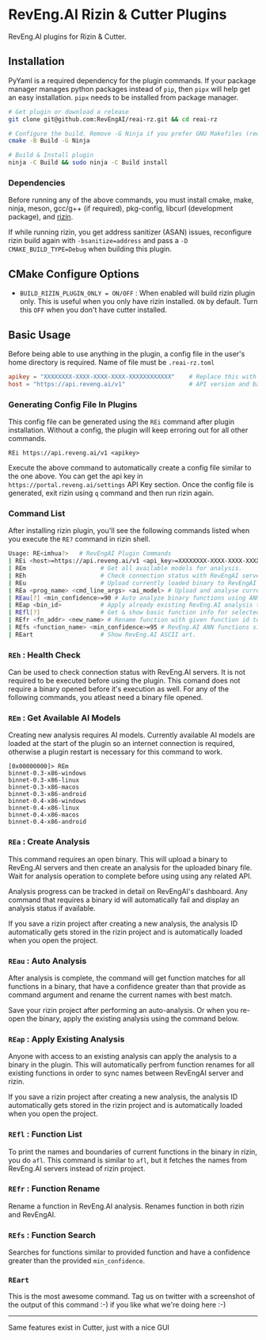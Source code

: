 # RevEng.AI Rizin & Cutter Plugins

RevEng.AI plugins for Rizin & Cutter.

## Installation

PyYaml is a required dependency for the plugin commands. If your package manager manages
python packages instead of `pip`, then `pipx` will help get an easy installation.
`pipx` needs to be installed from package manager.

```sh
# Get plugin or download a release
git clone git@github.com:RevEngAI/reai-rz.git && cd reai-rz

# Configure the build. Remove -G Ninja if you prefer GNU Makefiles (requires make)
cmake -B Build -G Ninja

# Build & Install plugin
ninja -C Build && sudo ninja -C Build install
```

### Dependencies

Before running any of the above commands, you must install cmake, make, ninja, meson, gcc/g++ (if required), pkg-config, libcurl (development package), and [rizin](https://github.com/rizinorg/rizin?tab=readme-ov-file#how-to-build).

If while running rizin, you get address sanitizer (ASAN) issues, reconfigure rizin build again with `-bsanitize=address` and pass a `-D CMAKE_BUILD_TYPE=Debug` when building this plugin.

## CMake Configure Options

- `BUILD_RIZIN_PLUGIN_ONLY = ON/OFF` : When enabled will build rizin plugin only. This is useful when you only have rizin installed. `ON` by default. Turn this `OFF` when you don't have cutter installed.

## Basic Usage

Before being able to use anything in the plugin, a config file in the user's home
directory is required. Name of file must be `.reai-rz.toml`

```toml
apikey = "XXXXXXXX-XXXX-XXXX-XXXX-XXXXXXXXXXXX"    # Replace this with your own API key
host = "https://api.reveng.ai/v1"                  # API version and base endpoint
```

### Generating Config File In Plugins

This config file can be generated using the `REi` command after plugin installation.
Without a config, the plugin will keep erroring out for all other commands.

`REi https://api.reveng.ai/v1 <apikey>`

Execute the above command to automatically create a config file similar to the one above.
You can get the api key in `https://portal.reveng.ai/settings` API Key section. Once
the config file is generated, exit rizin using `q` command and then run rizin again.

### Command List

After installing rizin plugin, you'll see the following commands listed when you execute the
`RE?` command in rizin shell.

```sh
Usage: RE<imhua?>   # RevEngAI Plugin Commands
| REi <host>=https://api.reveng.ai/v1 <api_key>=XXXXXXXX-XXXX-XXXX-XXXX-XXXXXXXXXXXX # Initialize plugin config.
| REm                     # Get all available models for analysis.
| REh                     # Check connection status with RevEngAI servers.
| REu                     # Upload currently loaded binary to RevEngAI servers.
| REa <prog_name> <cmd_line_args> <ai_model> # Upload and analyse currently loaded binary
| REau[?] <min_confidence>=90 # Auto analyze binary functions using ANN and perform batch rename.
| REap <bin_id>           # Apply already existing RevEng.AI analysis to this binary.
| REfl[?]                 # Get & show basic function info for selected binary.
| REfr <fn_addr> <new_name> # Rename function with given function id to given name.
| REfs <function_name> <min_confidence>=95 # RevEng.AI ANN functions similarity search.
| REart                   # Show RevEng.AI ASCII art.
```

### `REh` : Health Check

Can be used to check connection status with RevEng.AI servers. It is not required to be executed
before using the plugin. This comand does not require a binary opened before it's execution as well.
For any of the following commands, you atleast need a binary file opened.

### `REm` : Get Available AI Models

Creating new analysis requires AI models. Currently available AI models are loaded at the start of the
plugin so an internet connection is required, otherwise a plugin restart is necessary for this command to work.

```
[0x00000000]> REm
binnet-0.3-x86-windows
binnet-0.3-x86-linux
binnet-0.3-x86-macos
binnet-0.3-x86-android
binnet-0.4-x86-windows
binnet-0.4-x86-linux
binnet-0.4-x86-macos
binnet-0.4-x86-android
```

### `REa` : Create Analysis

This command requires an open binary. This will upload a binary to RevEng.AI servers and then
create an analysis for the uploaded binary file. Wait for analysis operation to complete before
using using any related API.

Analysis progress can be tracked in detail on RevEngAI's dashboard. Any command that requires
a binary id will automatically fail and display an analysis status if available.

If you save a rizin project after creating a new analysis, the analysis ID automatically gets
stored in the rizin project and is automatically loaded when you open the project.

### `REau` : Auto Analysis

After analysis is complete, the command will get function matches for all functions in a binary,
that have a confidence greater than that provide as command argument and rename the current names
with best match.

Save your rizin project after performing an auto-analysis. Or when you re-open the binary, apply
the existing analysis using the command below.

### `REap` : Apply Existing Analysis

Anyone with access to an existing analysis can apply the analysis to a binary in the plugin.
This will automatically perfrom function renames for all existing functions in order to
sync names between RevEngAI server and rizin.

If you save a rizin project after creating a new analysis, the analysis ID automatically gets
stored in the rizin project and is automatically loaded when you open the project.

### `REfl` : Function List

To print the names and boundaries of current functions in the binary in rizin, you do `afl`.
This command is similar to `afl`, but it fetches the names from RevEng.AI servers instead of
rizin project.

### `REfr` : Function Rename

Rename a function in RevEng.AI analysis. Renames function in both rizin and RevEngAI.

### `REfs` : Function Search

Searches for functions similar to provided function and have a confidence greater than
the provided `min_confidence`.

### `REart`

This is the most awesome command. Tag us on twitter with a screenshot of the output of this command :-)
if you like what we're doing here :-)

---

Same features exist in Cutter, just with a nice GUI
